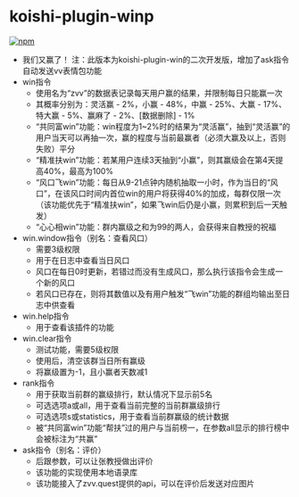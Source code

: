 # koishi-plugin-winp

[![npm](https://img.shields.io/npm/v/koishi-plugin-winp?style=flat-square)](https://www.npmjs.com/package/koishi-plugin-winp)

- 我们又赢了！
注：此版本为koishi-plugin-win的二次开发版，增加了ask指令自动发送vv表情包功能
- win指令
  - 使用名为“zvv”的数据表记录每天用户赢的结果，并限制每日只能赢一次
  - 其概率分别为：灵活赢 - 2%，小赢 - 48%，中赢 - 25%、大赢 - 17%、特大赢 - 5%、赢麻了 - 2%、[数据删除] - 1%
  - “共同富win”功能：win程度为1~2%时的结果为“灵活赢”，抽到“灵活赢”的用户当天可以再抽一次，赢的程度与当前最赢者（必须大赢及以上，否则失败）平分
  - “精准扶win”功能：若某用户连续3天抽到“小赢”，则其赢级会在第4天提高40%，最高为100%
  - “风口飞win”功能：每日从9-21点钟内随机抽取一小时，作为当日的“风口”，在该风口时间内首位win的用户将获得40%的加成，每群仅限一次（该功能优先于“精准扶win”，如果飞win后仍是小赢，则累积到后一天触发）
  - “心心相win”功能：群内赢级之和为99的两人，会获得来自教授的祝福
- win.window指令（别名：查看风口）
  - 需要3级权限
  - 用于在日志中查看当日风口
  - 风口在每日0时更新，若错过而没有生成风口，那么执行该指令会生成一个新的风口
  - 若风口已存在，则将其数值以及有用户触发“飞win”功能的群组均输出至日志中供查看
- win.help指令
  - 用于查看该插件的功能
- win.clear指令
  - 测试功能，需要5级权限
  - 使用后，清空该群当日所有赢级
  - 将赢级置为-1，且小赢者天数减1
- rank指令
  - 用于获取当前群的赢级排行，默认情况下显示前5名
  - 可选选项a或all，用于查看当前完整的当前群赢级排行
  - 可选选项s或statistics，用于查看当前群赢级的统计数据
  - 被“共同富win”功能“帮扶”过的用户与当前榜一，在参数all显示的排行榜中会被标注为“共赢”
- ask指令（别名：评价）
  - 后跟参数，可以让张教授做出评价
  - 该功能的实现使用本地语录库
  - 该功能接入了zvv.quest提供的api，可以在评价后发送对应图片



